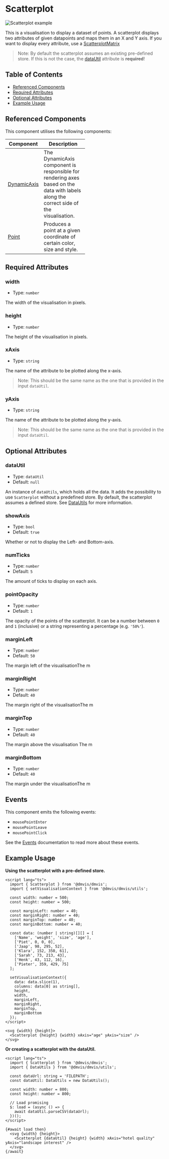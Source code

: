 # Scatterplot

![Scatterplot example](../media/scatterplot-example.png ':size=600')

This is a visualisation to display a dataset of points.
A scatterplot displays two attributes of given datapoints and maps them in an X and Y axis. If you want to display every attribute, use a [ScatterplotMatrix](visualisations/ScatterplotMatrix.md)

> Note: By default the scatterplot assumes an existing pre-defined store. If this is not the case, the [dataUtil](#datautil) attribute is **required**!

## Table of Contents

- [Referenced Components](#referenced-components)
- [Required Attributes](#required-attributes)
- [Optional Attributes](#optional-attributes)
- [Example Usage](#example-usage)

## Referenced Components

This component utilises the following components:

<table style="width: 50%">
  <thead>
    <tr>
      <th style="width: 20%;">Component</th>
      <th style="width: 80%;">Description</th>
    </tr>
  </thead>
  <tbody>
    <tr>
      <td><a href="#/components/DynamicAxis.md">DynamicAxis</a></td>
      <td>The DynamicAxis component is responsible for rendering axes
based on the data with labels along the correct side of the visualisation.</td>
    </tr>
    <tr>
      <td><a href="#/components/Point.md">Point</a></td>
      <td>Produces a point at a given coordinate of certain color, size and style.</td>
    </tr>
  </tbody>
</table>

## Required Attributes

### width

- Type: `number`

The width of the visualisation in pixels.

### height

- Type: `number`

The height of the visualisation in pixels.

### xAxis

- Type: `string`

The name of the attribute to be plotted along the x-axis.

> Note: This should be the same name as the one that is provided in the input `dataUtil`.

### yAxis

- Type: `string`

The name of the attribute to be plotted along the y-axis.

> Note: This should be the same name as the one that is provided in the input `dataUtil`.

## Optional Attributes

### dataUtil

- Type: `dataUtil`
- Default: `null`

An instance of `dataUtils`, which holds all the data.
It adds the possibility to use `Scatterplot` without a predefined store.
By default, the scatterplot assumes a defined store.
See [DataUtils](utils/DataUtils.md) for more information.

### showAxis

- Type: `bool`
- Default: `true`

Whether or not to display the Left- and Bottom-axis.

### numTicks

- Type: `number`
- Default: `5`

The amount of ticks to display on each axis.

### pointOpacity

- Type: `number`
- Default: `1`

The opacity of the points of the scatterplot.
It can be a number between `0` and `1` (inclusive) or a string representing a percentage (e.g. `'50%'`).

### marginLeft

- Type: `number`
- Default: `50`

The margin left of the visualisationThe m

### marginRight

- Type: `number`
- Default: `40`

The margin right of the visualisationThe m

### marginTop

- Type: `number`
- Default: `40`

The margin above the visualisation The m

### marginBottom

- Type: `number`
- Default: `40`

The margin under the visualisationThe m

## Events

This component emits the following events:

- `mousePointEnter`
- `mousePointLeave`
- `mousePointClick`

See the [Events](../utils/Events.md) documentation to read more about these events.

## Example Usage

<b>Using the scatterplot with a pre-defined store.</b>

```svelte
<script lang="ts">
  import { Scatterplot } from '@dmvis/dmvis';
  import { setVisualisationContext } from '@dmvis/dmvis/utils';

  const width: number = 500;
  const height: number = 500;

  const marginLeft: number = 40;
  const marginRight: number = 40;
  const marginTop: number = 40;
  const marginBottom: number = 40;

  const data: (number | string)[][] = [
    ['Name', 'weight', 'size', 'age'],
    ['Piet', 0, 0, 0],
    ['Jaap', 98, 295, 52],
    ['Klara', 152, 350, 61],
    ['Sarah', 73, 213, 43],
    ['Henk', 43, 112, 16],
    ['Pieter', 359, 429, 75]
  ];

  setVisualisationContext({
    data: data.slice(1),
    columns: data[0] as string[],
    height,
    width,
    marginLeft,
    marginRight,
    marginTop,
    marginBottom
  });
</script>

<svg {width} {height}>
  <Scatterplot {height} {width} xAxis="age" yAxis="size" />
</svg>
```

<b>Or creating a scatterplot with the dataUtil.</b>

```svelte
<script lang="ts">
  import { Scatterplot } from '@dmvis/dmvis';
  import { DataUtils } from '@dmvis/dmvis/utils';

  const dataUrl: string = 'FILEPATH';
  const dataUtil: DataUtils = new DataUtils();

  const width: number = 800;
  const height: number = 800;

  // Load promising
  $: load = (async () => {
    await dataUtil.parseCSV(dataUrl);
  })();
</script>

{#await load then}
  <svg {width} {height}>
    <Scatterplot {dataUtil} {height} {width} xAxis="hotel quality" yAxis="landscape interest" />
  </svg>
{/await}
```
